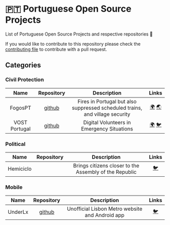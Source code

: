 # :portugal: Portuguese Open Source Projects

List of Portuguese Open Source Projects and respective repositories :hammer:

If you would like to contribute to this repository please check the [contributing file](CONTRIBUTING.md) to contribute with a pull request.

## Categories

### Civil Protection

| Name | Repository | Description | Links |
| :----------: | :----------: | :----------: | :----------: |
| FogosPT | [github](https://github.com/fogosPT/) | Fires in Portugal but also suppressed scheduled trains, and village security  | [:earth_africa:](https://fogos.pt/) [:earth_asia:](https://suprimidos.pt/) |
| VOST Portugal | [github](https://github.com/vostpt/) | Digital Volunteers in Emergency Situations | [:earth_africa:](https://vost.pt) [:bird:](https://twitter.com/VOSTPT) |

### Political

| Name | Repository | Description | Links |
| :----------: | :----------: | :----------: | :----------: |
| Hemiciclo |  | Brings citizens closer to the Assembly of the Republic | [:bird:](https://twitter.com/HemicicloPT) |

### Mobile

| Name | Repository | Description | Links |
| :----------: | :----------: | :----------: | :----------: |
| UnderLx | [github](https://github.com/underlx) | Unofficial Lisbon Metro website and Android app | [:bird:](https://twitter.com/UnderLX)
